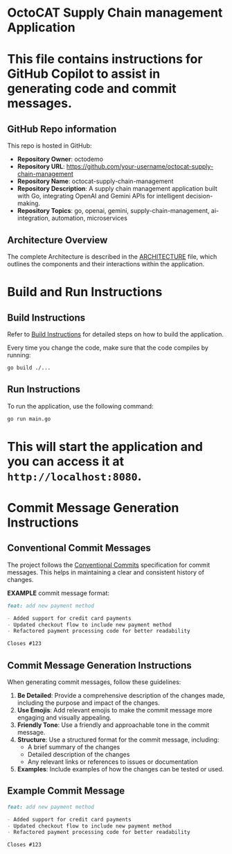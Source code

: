 # OctoCAT Supply Chain management Application

# This file contains instructions for GitHub Copilot to assist in generating code and commit messages.

## GitHub Repo information
This repo is hosted in GitHub:
- **Repository Owner**: octodemo
- **Repository URL**: https://github.com/your-username/octocat-supply-chain-management
- **Repository Name**: octocat-supply-chain-management
- **Repository Description**: A supply chain management application built with Go, integrating OpenAI and Gemini APIs for intelligent decision-making.
- **Repository Topics**: go, openai, gemini, supply-chain-management, ai-integration, automation, microservices

## Architecture Overview
The complete Architecture is described in the [ARCHITECTURE](../docs/ARCHITECTURE.md) file, which outlines the components and their interactions within the application.

# Build and Run Instructions

## Build Instructions
Refer to [Build Instructions](../docs/BUILD.md) for detailed steps on how to build the application.

Every time you change the code, make sure that the code compiles by running:
```bash
go build ./...
```

## Run Instructions
To run the application, use the following command:
```bash
go run main.go
```

# This will start the application and you can access it at `http://localhost:8080`.


# Commit Message Generation Instructions

## Conventional Commit Messages
The project follows the [Conventional Commits](https://www.conventionalcommits.org/en/v1.0.0/) specification for commit messages. This helps in maintaining a clear and consistent history of changes.

**EXAMPLE** commit message format:

```markdown
feat: add new payment method

- Added support for credit card payments
- Updated checkout flow to include new payment method
- Refactored payment processing code for better readability

Closes #123
```

## Commit Message Generation Instructions
When generating commit messages, follow these guidelines:
1. **Be Detailed**: Provide a comprehensive description of the changes made, including the purpose and impact of the changes.
2. **Use Emojis**: Add relevant emojis to make the commit message more engaging and visually appealing.
3. **Friendly Tone**: Use a friendly and approachable tone in the commit message.
4. **Structure**: Use a structured format for the commit message, including:
   - A brief summary of the changes
   - Detailed description of the changes
   - Any relevant links or references to issues or documentation
5. **Examples**: Include examples of how the changes can be tested or used.


## Example Commit Message
```markdown
feat: add new payment method

- Added support for credit card payments
- Updated checkout flow to include new payment method
- Refactored payment processing code for better readability

Closes #123 
```